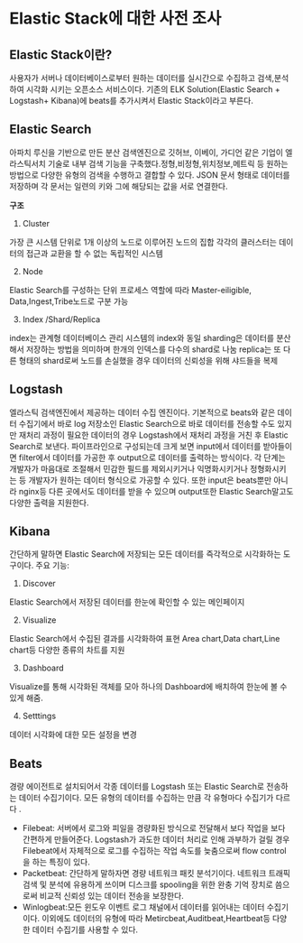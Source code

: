 # **Elastic Stack에 대한 사전 조사** 

## **Elastic Stack이란?**
사용자가 서버나 데이터베이스로부터 원하는 데이터를 실시간으로 수집하고 검색,분석하여 시각화 시키는 오픈소스 서비스이다. 기존의 ELK Solution(Elastic Search + Logstash+ Kibana)에 beats를 추가시켜서 Elastic Stack이라고 부른다.


## **Elastic Search**
아파치 루신을 기반으로 만든 분산 검색엔진으로 깃허브, 이베이, 가디언 같은 기업이 엘라스틱서치 기술로 내부 검색 기능을 구축했다.정형,비정형,위치정보,메트릭 등 원하는 방법으로 다양한 유형의 검색을 수행하고 결합할 수 있다. JSON 문서 형태로 데이터를 저장하며 각 문서는 일련의 키와 그에 해당되는 값을 서로 연결한다.

 **구조**
 1. Cluster
 
 가장 큰 시스템 단위로 1개 이상의 노드로 이루어진 노드의 집합
 각각의 클러스터는 데이터의 접근과 교환을 할 수 없는 독립적인 시스템

 2. Node
 
 Elastic Search를 구성하는 단위 프로세스
 역할에 따라 Master-eiligible, Data,Ingest,Tribe노드로 구분 가능

 3. Index /Shard/Replica
 
 index는 관계형 데이터베이스 관리 시스템의 index와 동일
 sharding은 데이터를 분산해서 저장하는 방법을 의미하며 한개의 인덱스를 다수의 shard로 나눔
 replica는 또 다른 형태의 shard로써 노드를 손실했을 경우 데이터의 신뢰성을 위해 샤드들을 복제 


## **Logstash**
엘라스틱 검색엔진에서 제공하는 데이터 수집 엔진이다. 기본적으로 beats와 같은 데이터 수집기에서 바로 log 저장소인 Elastic Search으로 바로 데이터를 전송할 수도 있지만 재처리 과정이 필요한 데이터의 경우 Logstash에서 재처리 과정을 거친 후 Elastic Search로 보낸다. 파이프라인으로 구성되는데 크게 보면 input에서 데이터를 받아들이면 filter에서 데이터를 가공한 후 output으로 데이터를 출력하는 방식이다. 각 단계는 개발자가 마음대로 조절해서 민감한 필드를 제외시키거나 익명화시키거나 정형화시키는 등 개발자가 원하는 데이터 형식으로 가공할 수 있다. 또한 input은 beats뿐만 아니라 nginx등 다른 곳에서도 데이터를 받을 수 있으며 output또한 Elastic Search말고도 다양한 출력을 지원한다.


## **Kibana** 
간단하게 말하면 Elastic Search에 저장되는 모든 데이터를 즉각적으로 시각화하는 도구이다. 
주요 기능:
1. Discover

Elastic Search에서 저장된 데이터를 한눈에 확인할 수 있는 메인페이지

2. Visualize

Elastic Search에서 수집된 결과를 시각화하여 표현 
Area chart,Data chart,Line chart등 다양한 종류의 차트를 지원

3. Dashboard 

Visualize를 통해 시각화된 객체를 모아 하나의 Dashboard에 배치하여 한눈에 볼 수 있게 해줌.

4. Setttings

데이터 시각화에 대한 모든 설정을 변경


## **Beats**
경량 에이전트로 설치되어서 각종 데이터를 Logstash 또는 Elastic Search로 전송하는 데이터 수집기이다. 모든 유형의 데이터를 수집하는 만큼 각 유형마다 수집기가 다르다 .

- Filebeat: 서버에서 로그와 피일을 경량화된 방식으로 전달해서 보다 작업을 보다 간편하게 만들어준다. Logstash가 과도한 데이터 처리로 인해 과부하가 걸릴 경우 Filebeat에서 자체적으로 로그를 수집하는 작업 속도를 늦춤으로써 flow control을 하는 특징이 있다.
- Packetbeat: 간단하게 말하자면 경량 네트워크 패킷 분석기이다. 네트워크 트래픽 검색 및 분석에 유용하게 쓰이며  디스크를 spooling을 위한 완충 기억 장치로 씀으로써 비교적 신뢰성 있는 데이터 전송을 보장한다.
- Winlogbeat:모든 윈도우 이벤트 로그 채널에서 데이터를 읽어내는 데이터 수집기이다. 
이외에도 데이터의 유형에 따라 Metircbeat,Auditbeat,Heartbeat등 다양한 데이터 수집기를 사용할 수 있다.





